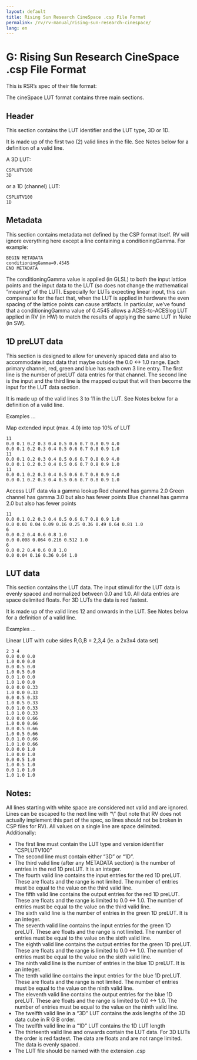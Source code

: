 ```yaml
---
layout: default
title: Rising Sun Research CineSpace .csp File Format
permalink: /rv/rv-manual/rising-sun-research-cinespace/
lang: en
---
```


# G: Rising Sun Research CineSpace .csp File Format

This is RSR’s spec of their file format:

The cineSpace LUT format contains three main sections.

## Header

This section contains the LUT identifier and the LUT type, 3D or 1D.

It is made up of the first two (2) valid lines in the file. See Notes below for a definition of a valid line.

A 3D LUT:

```
CSPLUTV100
3D
```

or a 1D (channel) LUT:

```
CSPLUTV100
1D
```

## Metadata

This section contains metadata not defined by the CSP format itself. RV will ignore everything here except a line containing a conditioningGamma. For example:

```
BEGIN METADATA
conditioningGamma=0.4545
END METADATA
```

The conditioningGamma value is applied (in GLSL) to both the input lattice points and the input data to the LUT (so does not change the mathematical ”meaning” of the LUT). Especially for LUTs expecting linear input, this can compensate for the fact that, when the LUT is applied in hardware the even spacing of the lattice points can cause artifacts. In particular, we’ve found that a conditioningGamma value of 0.4545 allows a ACES-to-ACESlog LUT applied in RV (in HW) to match the results of applying the same LUT in Nuke (in SW).

## 1D preLUT data

This section is designed to allow for unevenly spaced data and also to accommodate input data that maybe outside the 0.0 <-> 1.0 range. Each primary channel, red, green and blue has each own 3 line entry. The first line is the number of preLUT data entries for that channel. The second line is the input and the third line is the mapped output that will then become the input for the LUT data section.

It is made up of the valid lines 3 to 11 in the LUT. See Notes below for a definition of a valid line.

Examples …

Map extended input (max. 4.0) into top 10% of LUT

```
11
0.0 0.1 0.2 0.3 0.4 0.5 0.6 0.7 0.8 0.9 4.0
0.0 0.1 0.2 0.3 0.4 0.5 0.6 0.7 0.8 0.9 1.0
11
0.0 0.1 0.2 0.3 0.4 0.5 0.6 0.7 0.8 0.9 4.0
0.0 0.1 0.2 0.3 0.4 0.5 0.6 0.7 0.8 0.9 1.0
11
0.0 0.1 0.2 0.3 0.4 0.5 0.6 0.7 0.8 0.9 4.0
0.0 0.1 0.2 0.3 0.4 0.5 0.6 0.7 0.8 0.9 1.0
```

Access LUT data via a gamma lookup Red channel has gamma 2.0 Green channel has gamma 3.0 but also has fewer points Blue channel has gamma 2.0 but also has fewer points

```
11
0.0 0.1 0.2 0.3 0.4 0.5 0.6 0.7 0.8 0.9 1.0
0.0 0.01 0.04 0.09 0.16 0.25 0.36 0.49 0.64 0.81 1.0
6
0.0 0.2 0.4 0.6 0.8 1.0
0.0 0.008 0.064 0.216 0.512 1.0
6
0.0 0.2 0.4 0.6 0.8 1.0
0.0 0.04 0.16 0.36 0.64 1.0
```

## LUT data

This section contains the LUT data. The input stimuli for the LUT data is evenly spaced and normalized between 0.0 and 1.0. All data entries are space delimited floats. For 3D LUTs the data is red fastest.

It is made up of the valid lines 12 and onwards in the LUT. See Notes below for a definition of a valid line.

Examples …

Linear LUT with cube sides R,G,B = 2,3,4 (ie. a 2x3x4 data set)

```
2 3 4
0.0 0.0 0.0
1.0 0.0 0.0
0.0 0.5 0.0
1.0 0.5 0.0
0.0 1.0 0.0
1.0 1.0 0.0
0.0 0.0 0.33
1.0 0.0 0.33
0.0 0.5 0.33
1.0 0.5 0.33
0.0 1.0 0.33
1.0 1.0 0.33
0.0 0.0 0.66
1.0 0.0 0.66
0.0 0.5 0.66
1.0 0.5 0.66
0.0 1.0 0.66
1.0 1.0 0.66
0.0 0.0 1.0
1.0 0.0 1.0
0.0 0.5 1.0
1.0 0.5 1.0
0.0 1.0 1.0
1.0 1.0 1.0
```

## Notes:

All lines starting with white space are considered not valid and are ignored. Lines can be escaped to the next line with “\” (but note that RV does not actually implement this part of the spec, so lines should not be broken in CSP files for RV). All values on a single line are space delimited. Additionally:

* The first line must contain the LUT type and version identifier “CSPLUTV100”
* The second line must contain either “3D” or “1D”.
* The third valid line (after any METADATA section) is the number of entries in the red 1D preLUT. It is an integer.
* The fourth valid line contains the input entries for the red 1D preLUT. These are floats and the range is not limited. The number of entries must be equal to the value on the third valid line.
* The fifth valid line contains the output entries for the red 1D preLUT. These are floats and the range is limited to 0.0 <-> 1.0. The number of entries must be equal to the value on the third valid line.
* The sixth valid line is the number of entries in the green 1D preLUT. It is an integer.
* The seventh valid line contains the input entries for the green 1D preLUT. These are floats and the range is not limited. The number of entries must be equal to the value on the sixth valid line.
* The eighth valid line contains the output entries for the green 1D preLUT. These are floats and the range is limited to 0.0 <-> 1.0. The number of entries must be equal to the value on the sixth valid line.
* The ninth valid line is the number of entries in the blue 1D preLUT. It is an integer.
* The tenth valid line contains the input entries for the blue 1D preLUT. These are floats and the range is not limited. The number of entries must be equal to the value on the ninth valid line.
* The eleventh valid line contains the output entries for the blue 1D preLUT. These are floats and the range is limited to 0.0 <-> 1.0. The number of entries must be equal to the value on the ninth valid line.
* The twelfth valid line in a “3D” LUT contains the axis lengths of the 3D data cube in R G B order.
* The twelfth valid line in a “1D” LUT contains the 1D LUT length
* The thirteenth valid line and onwards contain the LUT data. For 3D LUTs the order is red fastest. The data are floats and are not range limited. The data is evenly spaced.
* The LUT file should be named with the extension .csp
